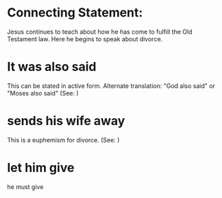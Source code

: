 
# Connecting Statement:
Jesus continues to teach about how he has come to fulfill the Old Testament law. Here he begins to speak about divorce.

# It was also said
This can be stated in active form. Alternate translation: "God also said" or "Moses also said" (See: )

# sends his wife away
This is a euphemism for divorce. (See: )

# let him give
he must give
